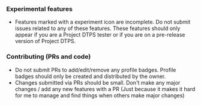 ### Experimental features
* Features marked with a experiment icon are incomplete. Do not submit issues related to any of these features. These features should only appear if you are a Project DTPS tester or if you are on a pre-release version of Project DTPS.

### Contributing (PRs and code)
* Do not submit PRs to add/edit/remove any profile badges. Profile badges should only be created and distributed by the owner.
* Changes submitted via PRs should be small. Don't make any major changes / add any new features with a PR (Just because it makes it hard for me to manage and find things when others make major changes)
